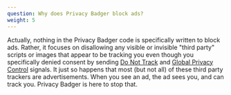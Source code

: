 ```yaml
---
question: Why does Privacy Badger block ads?
weight: 5
---
```


Actually, nothing in the Privacy Badger code is specifically written to block ads. Rather, it focuses on disallowing any visible or invisible "third party" scripts or images that appear to be tracking you even though you specifically denied consent by sending [Do Not Track](https://www.eff.org/issues/do-not-track) and [Global Privacy Control](https://globalprivacycontrol.org/) signals. It just so happens that most (but not all) of these third party trackers are advertisements. When you see an ad, the ad sees you, and can track you. Privacy Badger is here to stop that.
